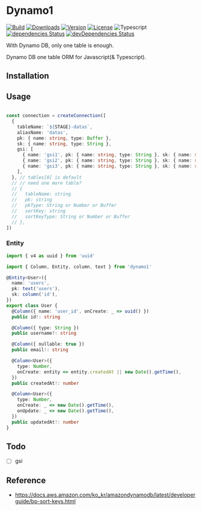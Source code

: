 # Dynamo1

<p>
  <a href="https://github.com/wan2land/dynamo1/actions?query=workflow%3A%22Node.js+CI%22"><img alt="Build" src="https://img.shields.io/github/workflow/status/wan2land/dynamo1/Node.js%20CI?logo=github&style=flat-square" /></a>
  <a href="https://npmcharts.com/compare/dynamo1?minimal=true"><img alt="Downloads" src="https://img.shields.io/npm/dt/dynamo1.svg?style=flat-square" /></a>
  <a href="https://www.npmjs.com/package/dynamo1"><img alt="Version" src="https://img.shields.io/npm/v/dynamo1.svg?style=flat-square" /></a>
  <a href="https://www.npmjs.com/package/dynamo1"><img alt="License" src="https://img.shields.io/npm/l/dynamo1.svg?style=flat-square" /></a>
  <img alt="Typescript" src="https://img.shields.io/badge/language-Typescript-007acc.svg?style=flat-square" />
  <br />
  <a href="https://david-dm.org/wan2land/dynamo1"><img alt="dependencies Status" src="https://img.shields.io/david/wan2land/dynamo1.svg?style=flat-square" /></a>
  <a href="https://david-dm.org/wan2land/dynamo1?type=dev"><img alt="devDependencies Status" src="https://img.shields.io/david/dev/wan2land/dynamo1.svg?style=flat-square" /></a>
</p>

With Dynamo DB, only one table is enough.

Dynamo DB one table ORM for Javascript(& Typescript).


## Installation

## Usage

```typescript

const connection = createConnection([
  {
    tableName: `${STAGE}-datas`,
    aliasName: 'datas',
    pk: { name: string, type: Buffer },
    sk: { name: string, type: String },
    gsi: [
      { name: 'gsi1', pk: { name: string, type: String }, sk: { name: string, type: String } },
      { name: 'gsi2', pk: { name: string, type: String }, sk: { name: string, type: String } },
      { name: 'gsi3', pk: { name: string, type: String }, sk: { name: string, type: String } },
    ],
  }, // tables[0] is default
  // // need one more table?
  // {
  //   tableName: string
  //   pk: string
  //   pkType: String or Number or Buffer
  //   sortKey: string
  //   sortKeyType: String or Number or Buffer
  // },
])

```

### Entity


```typescript
import { v4 as uuid } from 'uuid'

import { Column, Entity, column, text } from 'dynamo1'

@Entity<User>({
  name: 'users',
  pk: text('users'),
  sk: column('id'),
})
export class User {
  @Column({ name: 'user_id', onCreate: _ => uuid() })
  public id!: string

  @Column({ type: String })
  public username?: string

  @Column({ nullable: true })
  public email!: string

  @Column<User>({
    type: Number,
    onCreate: entity => entity.createdAt || new Date().getTime(),
  })
  public createdAt!: number

  @Column<User>({
    type: Number,
    onCreate: _ => new Date().getTime(),
    onUpdate: _ => new Date().getTime(),
  })
  public updatedAt!: number
}
```

## Todo

- [ ] gsi

## Reference

- https://docs.aws.amazon.com/ko_kr/amazondynamodb/latest/developerguide/bp-sort-keys.html
